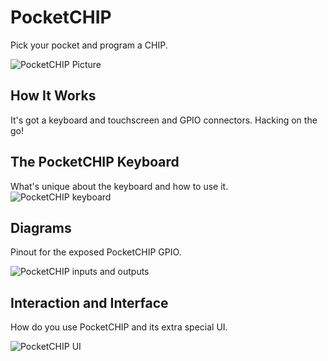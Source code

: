 # PocketCHIP
Pick your pocket and program a CHIP.

![PocketCHIP Picture](images/pocketchip_thething.jpg)

## How It Works
It's got a keyboard and touchscreen and GPIO connectors. Hacking on the go!

## The PocketCHIP Keyboard
What's unique about the keyboard and how to use it.
![PocketCHIP keyboard](images/pocketchip_keyboard.jpg)

## Diagrams
Pinout for the exposed PocketCHIP GPIO.

![PocketCHIP inputs and outputs](images/pocketchip_io.jpg)

## Interaction and Interface
How do you use PocketCHIP and its extra special UI.

![PocketCHIP UI](images/pocketchip_screenshot.jpg)
